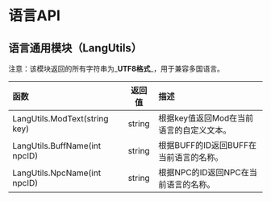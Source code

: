 # 语言API

## 语言通用模块（LangUtils）

注意：该模块返回的所有字符串为_**UTF8格式**_，用于兼容多国语言。

| 函数 | 返回值 | 描述 |
| :--- | :---: | :--- |
| LangUtils.ModText\(string key\) | string | 根据key值返回Mod在当前语言的自定义文本。 |
| LangUtils.BuffName\(int npcID\) | string | 根据BUFF的ID返回BUFF在当前语言的名称。 |
| LangUtils.NpcName\(int npcID\) | string | 根据NPC的ID返回NPC在当前语言的名称。 |

